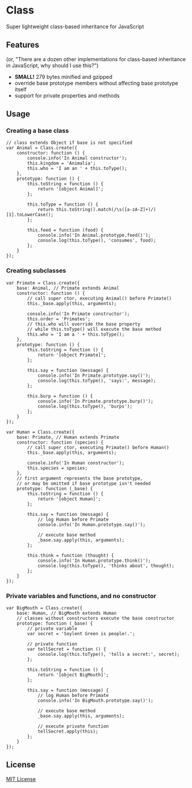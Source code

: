 Class
=====

Super lightweight class-based inheritance for JavaScript


Features
--------

(or, "There are a dozen other implementations for class-based inheritance in JavaScript, why should I use this?")

* **SMALL!** 279 bytes minified and gzipped
* override base prototype members without affecting base prototype itself
* support for private properties and methods


Usage
-----


### Creating a base class ###

    // class extends Object if base is not specified
    var Animal = Class.create({
        constructor: function () {
            console.info('In Animal constructor');
            this.kingdom = 'Animalia';
            this.who = 'I am an ' + this.toType();
        },
        prototype: function () {
            this.toString = function () {
                return '[object Animal]';
            };

            this.toType = function () {
                return this.toString().match(/\s([a-zA-Z]+)/)[1].toLowerCase();
            };

            this.feed = function (food) {
                console.info('In Animal.prototype.feed()');
                console.log(this.toType(), 'consumes', food);
            };
        }
    });


### Creating subclasses ###

    var Primate = Class.create({
        base: Animal, // Primate extends Animal
        constructor: function () {
            // call super ctor, executing Animal() before Primate()
            this._base.apply(this, arguments);

            console.info('In Primate constructor');
            this.order = 'Primates';
            // this.who will override the base property
            // while this.toType() will execute the base method
            this.who = 'I am a ' + this.toType();
        },
        prototype: function () {
            this.toString = function () {
                return '[object Primate]';
            };

            this.say = function (message) {
                console.info('In Primate.prototype.say()');
                console.log(this.toType(), 'says:', message);
            };

            this.burp = function () {
                console.info('In Primate.prototype.burp()');
                console.log(this.toType(), 'burps');
            };
        }
    });

    var Human = Class.create({
        base: Primate, // Human extends Primate
        constructor: function (species) {
            // call super ctor, executing Primate() before Human()
            this._base.apply(this, arguments);

            console.info('In Human constructor');
            this.species = species;
        },
        // first argument represents the base prototype,
        // or may be omitted if base prototype isn't needed
        prototype: function (_base) {
            this.toString = function () {
                return '[object Human]';
            };

            this.say = function (message) {
                // log Human before Primate
                console.info('In Human.prototype.say()');

                // execute base method
                _base.say.apply(this, arguments);
            };

            this.think = function (thought) {
                console.info('In Human.prototype.think()');
                console.log(this.toType(), 'thinks about', thought);
            };
        }
    });


### Private variables and functions, and no constructor ###

    var BigMouth = Class.create({
        base: Human, // BigMouth extends Human
        // classes without constructors execute the base constructor
        prototype: function (_base) {
            // private variable
            var secret = 'Soylent Green is people!.';

            // private function
            var tellSecret = function () {
                console.log(this.toType(), 'tells a secret:', secret);
            };

            this.toString = function () {
                return '[object BigMouth]';
            };

            this.say = function (message) {
                // log Human before Primate
                console.info('In BigMouth.prototype.say()');

                // execute base method
                _base.say.apply(this, arguments);

                // execute private function
                tellSecret.apply(this);
            };
        }
    });


License
-------

[MIT License](http://www.opensource.org/licenses/mit-license.php)
